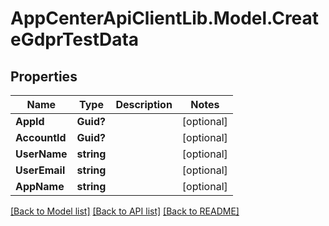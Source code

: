 # AppCenterApiClientLib.Model.CreateGdprTestData
## Properties

Name | Type | Description | Notes
------------ | ------------- | ------------- | -------------
**AppId** | **Guid?** |  | [optional] 
**AccountId** | **Guid?** |  | [optional] 
**UserName** | **string** |  | [optional] 
**UserEmail** | **string** |  | [optional] 
**AppName** | **string** |  | [optional] 

[[Back to Model list]](../README.md#documentation-for-models) [[Back to API list]](../README.md#documentation-for-api-endpoints) [[Back to README]](../README.md)

